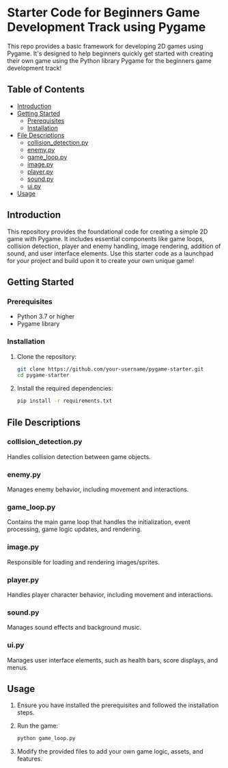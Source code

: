 # Starter Code for Beginners Game Development Track using Pygame

This repo provides a basic framework for developing 2D games using Pygame. It's designed to help beginners quickly get started with creating their own game using the Python library Pygame for the beginners game development track!

## Table of Contents

- [Introduction](#introduction)
- [Getting Started](#getting-started)
  - [Prerequisites](#prerequisites)
  - [Installation](#installation)
- [File Descriptions](#file-descriptions)
  - [collision_detection.py](#collision_detectionpy)
  - [enemy.py](#enemypy)
  - [game_loop.py](#game_looppy)
  - [image.py](#imagepy)
  - [player.py](#playerpy)
  - [sound.py](#soundpy)
  - [ui.py](#uipy)
- [Usage](#usage)

## Introduction

This repository provides the foundational code for creating a simple 2D game with Pygame. It includes essential components like game loops, collision detection, player and enemy handling, image rendering, addition of sound, and user interface elements. Use this starter code as a launchpad for your project and build upon it to create your own unique game!

## Getting Started

### Prerequisites

- Python 3.7 or higher
- Pygame library

### Installation

1. Clone the repository:

    ```bash
    git clone https://github.com/your-username/pygame-starter.git
    cd pygame-starter
    ```

2. Install the required dependencies:

    ```bash
    pip install -r requirements.txt
    ```

## File Descriptions

### collision_detection.py

Handles collision detection between game objects.

### enemy.py

Manages enemy behavior, including movement and interactions.

### game_loop.py

Contains the main game loop that handles the initialization, event processing, game logic updates, and rendering.

### image.py

Responsible for loading and rendering images/sprites.

### player.py

Handles player character behavior, including movement and interactions.

### sound.py

Manages sound effects and background music.

### ui.py

Manages user interface elements, such as health bars, score displays, and menus.

## Usage

1. Ensure you have installed the prerequisites and followed the installation steps.
2. Run the game:

    ```bash
    python game_loop.py
    ```

3. Modify the provided files to add your own game logic, assets, and features.


